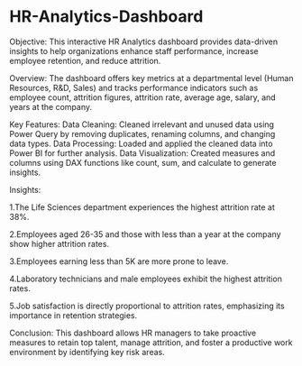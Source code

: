 # HR-Analytics-Dashboard

Objective:
This interactive HR Analytics dashboard provides data-driven insights to help organizations enhance staff performance, increase employee retention, and reduce attrition.

Overview:
The dashboard offers key metrics at a departmental level (Human Resources, R&D, Sales) and tracks performance indicators such as employee count, attrition figures, attrition rate, average age, salary, and years at the company.

Key Features:
Data Cleaning: Cleaned irrelevant and unused data using Power Query by removing duplicates, renaming columns, and changing data types.
Data Processing: Loaded and applied the cleaned data into Power BI for further analysis.
Data Visualization: Created measures and columns using DAX functions like count, sum, and calculate to generate insights.

Insights:

1.The Life Sciences department experiences the highest attrition rate at 38%.

2.Employees aged 26-35 and those with less than a year at the company show higher attrition rates.

3.Employees earning less than 5K are more prone to leave.

4.Laboratory technicians and male employees exhibit the highest attrition rates.

5.Job satisfaction is directly proportional to attrition rates, emphasizing its importance in retention strategies.

Conclusion:
This dashboard allows HR managers to take proactive measures to retain top talent, manage attrition, and foster a productive work environment by identifying key risk areas.


